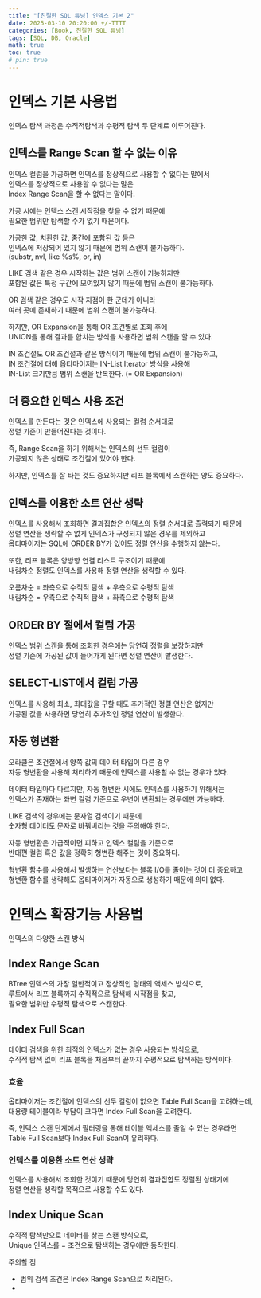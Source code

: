 ```yaml
---
title: "[친절한 SQL 튜닝] 인덱스 기본 2"
date: 2025-03-10 20:20:00 +/-TTTT
categories: [Book, 친절한 SQL 튜닝]
tags: [SQL, DB, Oracle]
math: true
toc: true
# pin: true
---
```

# 인덱스 기본 사용법
인덱스 탐색 과정은 수직적탐색과 수평적 탐색 두 단계로 이루어진다.  

## 인덱스를 Range Scan 할 수 없는 이유
인덱스 컬럼을 가공하면 인덱스를 정상적으로 사용할 수 없다는 말에서  
인덱스를 정상적으로 사용할 수 없다는 말은  
Index Range Scan을 할 수 없다는 말이다.  
  
가공 시에는 인덱스 스캔 시작점을 찾을 수 없기 때문에  
필요한 범위만 탐색할 수가 없기 때문이다.  

가공한 값, 치환한 값, 중간에 포함된 값 등은  
인덱스에 저장되어 있지 않기 때문에 범위 스캔이 불가능하다.  
(substr, nvl, like %s%, or, in)  

LIKE 검색 같은 경우 시작하는 값은 범위 스캔이 가능하지만  
포함된 값은 특정 구간에 모여있지 않기 때문에 범위 스캔이 불가능하다.  
  
OR 검색 같은 경우도 시작 지점이 한 군데가 아니라  
여러 곳에 존재하기 때문에 범위 스캔이 불가능하다.  
  
하지만, OR Expansion을 통해 OR 조건별로 조회 후에  
UNION을 통해 결과를 합치는 방식을 사용하면 범위 스캔을 할 수 있다.  
  
IN 조건절도 OR 조건절과 같은 방식이기 때문에 범위 스캔이 불가능하고,  
IN 조건절에 대해 옵티마이저는 IN-List Iterator 방식을 사용해  
IN-List 크기만큼 범위 스캔을 반복한다. (= OR Expansion)  
  
## 더 중요한 인덱스 사용 조건
인덱스를 만든다는 것은 인덱스에 사용되는 컬럼 순서대로  
정렬 기준이 만들어진다는 것이다.  
  
즉, Range Scan을 하기 위해서는 인덱스의 선두 컬럼이  
가공되지 않은 상태로 조건절에 있어야 한다.  
  
하지만, 인덱스를 잘 타는 것도 중요하지만 리프 블록에서 스캔하는 양도 중요하다.  
  
## 인덱스를 이용한 소트 연산 생략
인덱스를 사용해서 조회하면 결과집합은 인덱스의 정렬 순서대로 출력되기 때문에  
정렬 연산을 생략할 수 없게 인덱스가 구성되지 않은 경우를 제외하고  
옵티마이저는 SQL에 ORDER BY가 있어도 정렬 연산을 수행하지 않는다.  
  
또한, 리프 블록은 양방향 연결 리스트 구조이기 때문에  
내림차순 정렬도 인덱스를 사용해 정렬 연산을 생략할 수 있다.  
  
오름차순 = 좌측으로 수직적 탐색 + 우측으로 수평적 탐색  
내림차순 = 우측으로 수직적 탐색 + 좌측으로 수평적 탐색  
  
## ORDER BY 절에서 컬럼 가공
인덱스 범위 스캔을 통해 조회한 경우에는 당연히 정렬을 보장하지만  
정렬 기준에 가공된 값이 들어가게 된다면 정렬 연산이 발생한다.  
  
## SELECT-LIST에서 컬럼 가공
인덱스를 사용해 최소, 최대값을 구할 때도 추가적인 정렬 연산은 없지만  
가공된 값을 사용하면 당연히 추가적인 정렬 연산이 발생한다.  
  
## 자동 형변환
오라클은 조건절에서 양쪽 값의 데이터 타입이 다른 경우  
자동 형변환을 사용해 처리하기 때문에 인덱스를 사용할 수 없는 경우가 있다.  
  
데이터 타입마다 다르지만, 자동 형변환 시에도 인덱스를 사용하기 위해서는  
인덱스가 존재하는 좌변 컬럼 기준으로 우변이 변환되는 경우에만 가능하다.  
  
LIKE 검색의 경우에는 문자열 검색이기 때문에  
숫자형 데이터도 문자로 바꿔버리는 것을 주의해야 한다.  
  
자동 형변환은 가급적이면 피하고 인덱스 컬럼을 기준으로  
반대편 컬럼 혹은 값을 정확히 형변환 해주는 것이 중요하다.  
  
형변환 함수를 사용해서 발생하는 연산보다는 블록 I/O를 줄이는 것이 더 중요하고  
형변환 함수를 생략해도 옵티마이저가 자동으로 생성하기 때문에 의미 없다.  
  
# 인덱스 확장기능 사용법
인덱스의 다양한 스캔 방식  
  
## Index Range Scan
BTree 인덱스의 가장 일반적이고 정상적인 형태의 액세스 방식으로,  
루트에서 리프 블록까지 수직적으로 탐색해 시작점을 찾고,  
필요한 범위만 수평적 탐색으로 스캔한다.  
  
## Index Full Scan
데이터 검색을 위한 최적의 인덱스가 없는 경우 사용되는 방식으로,  
수직적 탐색 없이 리프 블록을 처음부터 끝까지 수평적으로 탐색하는 방식이다.  
  
### 효율
옵티마이저는 조건절에 인덱스의 선두 컬럼이 없으면 Table Full Scan을 고려하는데,  
대용량 테이블이라 부담이 크다면 Index Full Scan을 고려한다.  

즉, 인덱스 스캔 단계에서 필터링을 통해 테이블 액세스를 줄일 수 있는 경우라면  
Table Full Scan보다 Index Full Scan이 유리하다.  
  
### 인덱스를 이용한 소트 연산 생략
인덱스를 사용해서 조회한 것이기 때문에 당연히 결과집합도 정렬된 상태기에  
정렬 연산을 생략할 목적으로 사용할 수도 있다.  
  
## Index Unique Scan
수직적 탐색만으로 데이터를 찾는 스캔 방식으로,  
Unique 인덱스를 = 조건으로 탐색하는 경우에만 동작한다.  
  
주의할 점  
- 범위 검색 조건은 Index Range Scan으로 처리된다.  
- 
